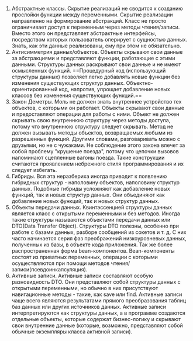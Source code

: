 1. Абстрактные классы.
	 Скрытие реализаций не сводится к созданию прослойки функции между переменными. Скрытие реализации направленно на формирование абстракций. Класс не просто ограничивает доступ к переменным через методы чтения/записи. Вместо этого он представляет абстрактные интерфейсы, посредством которых пользователь оперирует с сущностью данных. Знать, как эти данные реализованы, ему при этом не обязательно.
2. Антисимметрия данных/объектов.
	 Объекты скрывают свои данные за абстракциями и представляют функции, работающие с этими данными. Структуры данных раскрывают свои данные и не имеют осмысленных функций.
	 ==Процедурный код (использующий структуры данных) позволяет легко добавлять новые функции без изменения существующих структур данных. Объектно-ориентированный код, напротив, упрощает добавление новых классов без изменения существующих функций.==
3. Закон Деметры.
	 Моль не должен знать внутреннее устройство тех объектов, с которыми он работает.
	 Объекты скрывают свои данные и предоставляют операции для работы с ними. Объект не должен скрывать свою внутреннюю структуру через методы доступа, потому что внутреннюю структуру следует скрывать.
	 Метод не должен вызывать методы объектов, возвращаемых любыми из разрешенных функций. Другими словами, разговаривать можно с друзьями, но не с чужаками.
	Не соблюдение этого закона влечет за собой проблему "крушение поезда", потому что цепочки вызовов напоминают сцепленные вагоны поезда. Такие конструкции считаются проявлением небрежного стиля программирования и их следует избегать.
4. Гибриды.
	Вся эта неразбериха иногда приводит к появлению гибридных структур - наполовину объектов, наполовину структур данных. Подобные гибриды усложняют как добавление новых функций, так и новых структур данных. Они объединяют как добавление новых функций, так и новых структур данных.
5. Объекты передачи данных.
	 Квинтэссенцией структуры данных является класс с открытыми переменными и без методов. Иногда такие структуры называются объектами передачи данных или DTO(Data Transfer Object). Структуры DTO полезны, особенно при работе с базами данных, разборе сообщений из сокетов и т. д. С них часто начинается серия фаз преображений низкоуровневых данных, полученных из базы, в объекте кода приложения.
	 Так же более распространенная форма bean-компонентов. Bean-компоненты состоят из приватных переменных, операции с которыми осуществляются при помощи методов чтения/записи(псевдоинкапсуляция). 
6. Активные записи.
	Активные записи составляют особую разновидность  DTO. Они представляют собой структуры данных с открытыми переменными, но обычно в них присутствуют навигационные методы - такие, как save или find. Активные записи чаще всего являются результатами прямого преобразования таблиц баз данных или других источников данных.
	Активные записи интерпретируются как структуры данных, а в программе создаются отдельные объекты, которые содержат бизнес-логику и скрывают свои внутренние данные (которые, возможно, представляют собой обычные экземпляры класса активной записи).